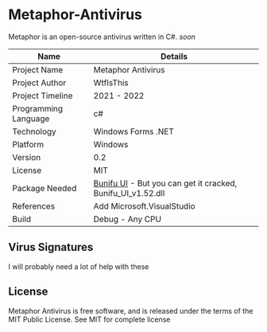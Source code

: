# Metaphor-Antivirus
Metaphor is an open-source antivirus written in C#.
*soon*

| Name | Details |
| ------ | ------ |
| Project Name | Metaphor Antivirus |
| Project Author | WtfIsThis |
| Project Timeline | 2021 - 2022 |
| Programming Language | c# |
| Technology | Windows Forms .NET |
| Platform | Windows |
| Version | 0.2 |
| License | MIT |
| Package Needed | [Bunifu UI](https://bunifuframework.com/) - But you can get it cracked, Bunifu_UI_v1.52.dll |
| References | Add Microsoft.VisualStudio|
| Build | Debug - Any CPU |

## Virus Signatures
I will probably need a lot of help with these

## License
Metaphor Antivirus is free software, and is released under the terms of the MIT Public License. See MIT for complete license
